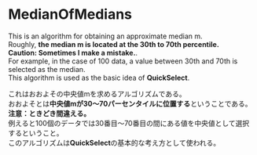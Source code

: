 # MedianOfMedians

This is an algorithm for obtaining an approximate median m.  
Roughly, **the median m is located at the 30th to 70th percentile.**  
**Caution: Sometimes I make a mistake.**.  
For example, in the case of 100 data, a value between 30th and 70th is selected as the median.  
This algorithm is used as the basic idea of **QuickSelect**.  

これはおおよその中央値mを求めるアルゴリズムである。  
おおよそとは**中央値mが30〜70パーセンタイルに位置する**ということである。  
**注意：ときどき間違える。**  
例えると100個のデータでは30番目〜70番目の間にある値を中央値として選択するということ。  
このアルゴリズムは**QuickSelect**の基本的な考え方として使われる。
